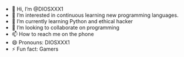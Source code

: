 - 👋 Hi, I’m @DIOSXXX1
- 👀 I’m interested in continuous learning new programming languages.
- 🌱 I’m currently learning Python and ethical hacker
- 💞️ I’m looking to collaborate on programming
- 📫 How to reach me on the phone 
- 😄 Pronouns: DIOSXXX1
- ⚡ Fun fact: Gamers


